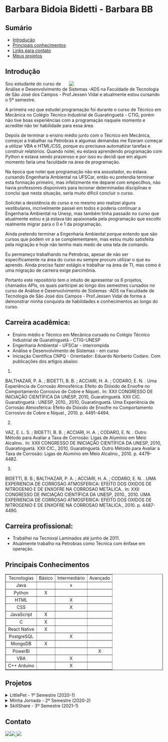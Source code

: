 <h1>Barbara Bidoia Bidetti - Barbara BB</h1>

<h2>Sumário</h2>

- [Introdução](#introdução)
- [Principais conhecimentos](#principais-conhecimentos)
- [Links para contato](#contato)
- [Meus projetos](#projetos)



<h2>Introdução</h2>



<img align="right"  src="https://avatars.githubusercontent.com/u/60778277?v=4"   width="300" heigh="300" />

Sou estudante do curso de Análise e Desenvolvimento de Sistemas -ADS na Faculdade de Tecnologia  de São José dos Campos - Prof.Jessen Vidal e atualmente estou cursando o 5º semestre.

<p>A primeira vez que estudei programação foi durante o curso de Técnico em Mecânica no Colégio Técnico Industrial de Guaratinguetá - CTIG, porém não tive boas experiências com a programação naquele momento e acreditei não ter habilidade para essa área.</p>
<p>Depois de terminar o ensino médio junto com o Técnico em Mecânica, começei a trabalhar na Petrobras e algumas demandas me fizeram começar a utilizar VBA e HTML/CSS, porque eu precisava automatizar tarefas e construir relatórios. Quando notei, eu estava aprendendo programação com Python e estava sendo prazeroso e por isso eu decidi que em algum momento faria uma faculdade na área de programação.</p>
<p>Na época que notei que programação não era assustador, eu estava cursando Engenharia Ambiental na UFSCar, então eu pretendia terminar esta formação primeiro, mas infelizmente me deparei com empecilhos, não havia professores disponíveis para lecionar determinadas disciplinas e concluí que nesta situação, seria muito dificil concluir o curso.</p>
<p>Solicitei a desistência do curso e no mesmo ano realizei alguns vestibulares, incrivelmente passei em todos e poderia continuar a Engenharia Ambiental na Unesp, mas também tinha passado no curso que atualmente estou e já estava tão apaixonada pela programação que escolhi realmente migrar para o 0 e 1 da programação.</p>
<p>Ainda pretendo terminar a Engenharia Ambiental porque entendo que são cursos que podem vir a se complementarem, mas estou muito satisfeita pela migração e hoje não temho mais medo de uma tela de comando.</p>

Eu permaneço trabalhando na Petrobras, apesar de não ser especificamente na área do curso eu sempre procuro utilizar o que eu aprendo.
Ainda preciso fazer estágio e trabalhar na área de TI, mas como é uma migração de carreira exige parcimônia.

Portanto este repositório tem o intuito de apresentar os 6 projetos, chamados APIs, os quais participei ao longo dos semestres cursados no curso de Análise e Desenvolvimento de Sistemas -ADS na Faculdade de Tecnologia  de São José dos Campos - Prof.Jessen Vidal de forma a demonstrar minha conquista de habilidades e conhecimentos ao longo do curso.

<h2>Carreira acadêmica:</h2>

* Ensino médio e Técnico em Mecânica cursado no Colégio Técnico Industrial de Guaratinguetá - CTIG-UNESP
* Engenharia Ambiental - UFSCar - interrompida
* Análise e Desenvolvimento de Sistemas -  em curso
* Iniciação Científica CNPQ - Orientador: Eduardo Norberto Codaro. Com publicações dos artigos abaixo:



 1.
 BALTHAZAR, P. A. ; BIDETTI, B. B. ; ACCIARI, H. A. ; CODARO, E. N. . Uma Experiência de Corrosão Atmosférica: Efeito do Dióxido de Enxofre no Comportamento Corrosivo de Cobre e Níquel.. In: XXII CONGRESSO DE INICIAÇÃO CIENTÍFICA DA UNESP, 2010, Guaratinguetá. XXII CIC. Guaratinguetá : UNESP, 2010., 2010, Guaratinguetá. Uma Experiência de Corrosão Atmosférica: Efeito do Dióxido de Enxofre no Comportamento Corrosivo de Cobre e Níquel., 2010. p. 4491-4494.

2.
 VAZ, E. L. S. ; BIDETTI, B. B. ; ACCIARI, H. A. ; CODARO, E. N. . Outro Método para Avaliar a Taxa de Corrosão: Ligas de Alumínio em Meio Alcalino.. In: XXII CONGRESSO DE INICIAÇÃO CIENTÍFICA DA UNESP, 2010, Guaratinguetá. XXII CIC., 2010, Guaratinguetá. Outro Método para Avaliar a Taxa de Corrosão: Ligas de Alumínio em Meio Alcalino., 2010. p. 4479-4482.

3.
 BIDETTI, B. B.; BALTHAZAR, P. A. ; ACCIARI, H. A. ; CODARO, E. N. . UMA EXPERIENCIA DE CORROSAO ATMOSFERICA: EFEITO DOS OXIDOS DE NITROGENIO E DE ENXOFRE NA CORROSAO METALICA.. In: XXII CONGRESSO DE INICIAÇÃO CIENTÍFICA DA UNESP, 2010., 2010. UMA EXPERIENCIA DE CORROSAO ATMOSFERICA: EFEITO DOS OXIDOS DE NITROGENIO E DE ENXOFRE NA CORROSAO METALICA., 2010. p. 4487-4490.
     
 
 
<h2>Carreira profissional:</h2>

- Trabalhei na Tecnoval Laminados até junho de 2011.
- Atualmente trabalho na Petrobras como Técnica com ênfase em operação.


<h2>Principais Conhecimentos</h2>



<table border="1">
    <tr>
        <td align="center">Tecnologias</td>
        <td align="center">Básico</td>
        <td align="center">Intermediário</td>
        <td align="center">Avançado</td>
     </tr>
     <tr>
        <td align="center">Java</td>
        <td align="center"></td>
        <td align="center">x</td>
        <td align="center"></td>
     </tr>
     <tr>
        <td align="center">Python</td>
        <td align="center">X</td>
        <td align="center"></td>
        <td align="center"></td>
     </tr>
     <tr>
        <td align="center">HTML</td>
        <td align="center"></td>
        <td align="center">X</td>
        <td align="center"></td>
     </tr>
      <tr>
        <td align="center">CSS</td>
        <td align="center"></td>
        <td align="center">X</td>
        <td align="center"></td>
     </tr>
     <tr>
        <td align="center">JavaScript</td>
        <td align="center">X</td>
        <td align="center"></td>
        <td align="center"></td>
     </tr>
      <tr>
        <td align="center">C</td>
        <td align="center">X</td>
        <td align="center"></td>
        <td align="center"></td>
     </tr>
        <tr>
        <td align="center">React Native</td>
        <td align="center">X</td>
        <td align="center"></td>
        <td align="center"></td>
     </tr>
     <tr>
        <td align="center">PostgreSQL</td>
        <td align="center"></td>
        <td align="center">X</td>
        <td align="center"></td>
     </tr>
     <tr>
        <td align="center">MongoDB</td>
        <td align="center">X</td>
        <td align="center"></td>
        <td align="center"></td>
     </tr>
         <tr>
        <td align="center">PowerBI</td>
        <td align="center"></td>
        <td align="center"></td>
        <td align="center">X</td>
     </tr>
         <tr>
        <td align="center">VBA</td>
        <td align="center"></td>
        <td align="center">X</td>
        <td align="center"></td>
     </tr>
         <tr>
        <td align="center">C++ Arduino</td>
        <td align="center"></td>
        <td align="center">X</td>
        <td align="center"></td>
     </tr>
  </table>
  
<h2>Projetos</h2>
  <details><summary><span color=`#0969DA`>LittlePet - 1º Semestre (2020-1)</span></summary>
<p>

<h1>LittlePet</h1>
 <img src="https://github.com/Barbara-BB/LittlePet/blob/main/Docs/imagens/logo%20little%20pet.png" >

# Parceiro acadêmico
No primeiro semestre não houve parceiro, a FATEC-SJC que atuou como parceiro do projeto.
A proposta era criar um projeto com utilização de arduino e programação em bloco, sendo que a ideia do projeto deveria ser definida pelo grupo.

# Sobre o projeto
A LittlePet foi criada com o propósito de atender roedores e lagomorfos, fornecendo um alimentador smart que fosse capaz de dispensar rações cilindricas sem travar, sendo que as rações cilindricas são o formato padrão para alimentos de roedores e lagomorfos. Também foi adicionado ao projeto a medição da quantidade de ração fornecida e a identificação do dispenser de ração vazio.

***[Link oficial do respositório :octocat:](https://github.com/Barbara-BB/LittlePet)***

# Tecnologias utilizadas

A LittlePet utilizou as seguintes tecnologias:


<p>C++ arduino - programação da WIFI-LORA</p>
<p>Kodular - programação do aplicativo com interface com a WIFI-LORA</p>
<p>Firebase - Banco de dados para valores medidos</p>
<p>MQTT - comunicação da LittlePet</p>

# Hardwares utilizados

1. WIFI-Lora com Display
2. Ponte H dupla Driver motor
3. Motor 12V 15KGF
4. HX711
5. Balança
6. Fonte 12DC

 
  # Contribuições pessoais
  
O meu diferencial no projeto foi principalente na programação do hardware com C++ arduino, fiz todas as conexões dos dispositvos eletrônicos e realizei a programação para o funcionamento do motor, display e balança pela WIFI-LORA.

Também auxiliei no KODULAR no momento das conexões com o hardware.

Fiz as conexões com Firebase e MQTT.

  
# Hard Skills
  
- C++ ARDUINO: Sei fazer com autonomia.
- FIREBASE: Sei fazer com autonomia.
- KODULAR: Sei fazer com autonomia.
- MQTT: Sei fazer com auxilio de consultas.



# Soft Skills
 
- Liderança como Product Owner: 

Eu possuía um breve conhecimento sobre Scrum e nunca tinha desempenhado nenhuma função no Scrum.

Portanto nesse projeto tive a oportunidade de desenvolver liderança como Product Owner ao idealizar o produto com base nos requisitos.

Além do desafio de compartilhar esta visão do produto com grupo, pois necessitei estabelecer técnicas para que todos tivessem a mesma perspectiva que eu do produto a ser entregue.

- Proatividade:

A definição do que seria entregue em cada sprint em acordo com  o cliente era minha responsabilidade, por isso eu tive que sempre me antecipar às necessidades de cada sprint para conseguir negociar corretamente e ter uma visão ampla do projeto.

Portanto, antes de uma sprint encerrar, eu já tinha que ter planejado e estruturado a próxima para que a equipe não tivesse que aguardar as orientações.

- Autonomia: 

Eu não tinha muito conhecimento de programação, o contato tinha sido com o básico em Python e VBA.

Quando os requisitos do projeto foram apresentados, precisa possuir comandos em arduino ou semelhante por um aplicativo.

Eu não tinha noção da programação necessária para o projeto, tive que estudar muitas madrugadas para entender como funcionava.

A eletrônica, que eu já possuía conhecimento sólido da minha formação em Técnica em Mecânica, auspiciosamente, ajudou muito.

Durante as madrugadas eu combinava meus conhecimentos de eletrônica para montar os circuitos com as aprendizagens da programação para arduino e posteriormente para Wifi-Lora.

A cada sprint era necessário novas funcionalidades, o que me fez aprender C++ para programar o arduino e Wifi-Lora, MQTT para enviar/receber mensagens pela internet e Firebase para enviar os dados da balança para um banco de dados.

Portanto, eu pouco conhecia de linguagens de programação e mal sabia o que era um banco dados,mas lendo e assistindo muitos tutoriais em madrugadas sem fim, eu aprendi e implementei funcionalidades na LittlePet com programação e banco de dados.


</p>
</details>

<details><summary>Minha Jornada - 2º Semestre (2020-2)</summary>
<p>
<h1>Minha Jornada</h1>
 <img src="https://github.com/PITime01/Minha-Jornada/blob/master/documentos/Capa.gif" >

# Parceiro acadêmico
No segundo semestre, o parceiro acadêmico foi a IACIT.
 
A IACIT  é uma empresa brasileira que desenvolve produtos e sistemas para as áreas abaixo:
- Auxílio do Controle e do Tráfego Aéreo e Marítimo
- Defesa e Segurança Pública
- Fábrica de Software
- Meteorologia
- Pesquisa, Desenvolvimento e Inovação
- Telemetria e Agronegócio
 
Conheça melhor a  [IACIT](https://www.iacit.com.br/).
 
A proposta da IACIT tinha o intuito de auxiliar na administração da jornada de motoristas rodoviários, dessa forma, um sistema web deveria ser criado.

# Sobre o projeto
O Minha Jornada foi criado de forma atender motoristas rodoviários no registro de suas jornadas, atendendo os cumprimentos legais e acordos sindicais, sendo que o registro de jornadas, possibilitaria evidênciar os cumprimentos de folgas e o pagamento de horas trabalhadas.

***[Link oficial do respositório :octocat:](https://github.com/Barbara-BB/Minha-Jornada)***

# Tecnologias utilizadas

O Minha Jornada utilizou as seguintes tecnologias:


- Hibernate - Comunicação da interface com o banco de dados
- Postgres SQL - Banco de dados relacional para armazenamento dos dados
- Spring- Framework para estrutura MVC e gerenciamento de dependências do projeto
-  JAVA - Formulários, inserção de dados e consulta
- HTML e CSS - Front-end, interface gráfica do projeto
- FIGMA -Prototipação das telas do projeto
- BrModelo - Modelagem do banco de dados

# Contribuições pessoais
Auxiliei na busca das regras de acordos coletivos, na leitura das determinações legais para motoristas rodoviários de modo que o Minha Jornada atendesse às restrições.

No software, atuei focada no front-end, criando a prototipação, colaborado na criação das telas com HTML e CSS.
Tamém colaborei com a modelagem pelo BrModelo de forma que a modelagem do banco atendesse às regras de negócio.

Segue Implementações em que eu participei na construção:

<table>
  <tr>
    <td><img src="https://camo.githubusercontent.com/409a02e7e768d18513857a83297c0d1afacc591d35a838a59e4e3c45a35fa10d/68747470733a2f2f6a2e676966732e636f6d2f6f56714f4e582e676966" width="800" /></td>
      
  </tr>
    <tr>
     <td align="center">Listagem de usuários do Minha Jornada.</p></td>
     
  </tr>
 <tr> <td><img src="https://github.com/PITime01/Minha-Jornada/blob/SPRINT-2/crud_final_6.gif" width="800" /></td>   </tr>

  <tr><td align="center">CRUD de funcionários e sindicatos.</td></tr>
</table>
<div align="center">
<table>
  <tr align="center">
    <td align="center"><img src="https://github.com/PITime01/Minha-Jornada/blob/SPRINT-2/SPRINT%202/Diagrama%20sprint02.jpg" align="center" /></td>    
  </tr>
   <tr>
     <td align="center">Modelagem do banco de dados</p></td>
  </tr>
</table>
</div>


  
# Hard Skills
- HTML e CSS - construção das telas
- FIGMA - Prototipação do projeto para o cliente
- BrModelo - Modelagem do banco de dados




# Soft Skills
 
- Liderança como Product Owner: 

Aprimorei meus conhecimentos atuando como Product Owner, pois desta vez os requisitos e aprovações foram com uma empresa parceira, sendo assim, mais criterioso.

- Adaptabilidade:

Atuei como Master devido a ausência da pessoa designada em reuniões e feedbacks, desenvolvendo resiliência, pois repentinamente tive que atuar em dois postos.


- Comando:

Diante da dificuldade da presença do Master, tomei o comando de deslocar o Master para outra função e nomear outra pessoa como Master para que as atribuições de cada um fluissem como deveria ser desde o início.

- Autonomia: 

Eu já conhecia HTML, mas não conhecia CSS assim como não sabia como construir um CRUD(Create, Read, Update and Delete) de um banco de dados. Assistindo tutoriais, aprendi como realizá-los e apliquei no projeto.


</p>
</details>


<details><summary>SkillShare - 3º Semestre (2021-1)</summary>
<p>
<h1>SkillShare</h1>
 <div align="center">
 <img src="https://github.com/Barbara-BB/PortfolioTG/blob/main/imagens/SkillShare.PNG" >
 </div>

# Parceiro acadêmico
No terceiro semestre, o parceiro acadêmico foi a Ness Health.
A Ness Health através da IonicHealth promove inovação e transformação digital na medicina diagnóstica propondo soluções que automatizam, monitoram e teleoperam equipamentos clínicos. Conheça melhor a  [IonicHealth](https://pt-br.ionic.health/).

A proposta da Ness Health era criar um LMS (Learning Management System) para cadastro e realização de treinamentos on-line e gratuitos para funcionários aperfeiçoarem suas habilidades técnicas!

# Sobre o projeto
O SkillShare é um LMS que oferece cursos gratuitos on-line para aperfeiçoamento e aprendizagem dos colaboradores de uma empresa, ajustando-se às várias formas de aprendizado do usuário, além de permitir o controle e análise pelos gestores de sua staff.

***[Link oficial do respositório :octocat:](https://github.com/Barbara-BB/API-RGBA)***

# Tecnologias utilizadas

SkillShare utilizou as seguintes tecnologias:


- Hibernate - Comunicação da interface com o banco de dados
- Postgres SQL - Banco de dados relacional para armazenamento dos dados
- Spring- Framework para estrutura MVC e gerenciamento de dependências do projeto
- HTML e CSS - Front-end, interface gráfica do projeto
- Javascript - Animações nas telas e criação do Slider
- Java - Criação de cadastros, consultas e formulários
 - Invision - Criação do Wireframe
- FIGMA -Prototipação das telas do projeto
- BrModelo - Modelagem do banco de dados
- TakeBlip - Criação de Chatbot
- IBM Watson - Inteligência artificial pata o Chatbot

# Contribuições pessoais
Atuei no front end, estruturando o design do LMS com as imagens. Também criei grande parte do slider da tela principal utilizando Javascript.
 
Criei o Chatbot com integração de inteligência artifical da IBM Watson, que foi treinada por mim.

 Colaborei na criação do Wireframe, esboços das telas a serem entregues.



Segue Implementações em que eu participei na construção:

<table>
  <tr>
    <td><img src="https://github.com/giovannialves01/API-RGBA/blob/main/doc/Sprint1/GIFS/Home" width="500" /></td>
    <td><img src="https://github.com/giovannialves01/API-RGBA/blob/SPRINT-2/doc/Sprint%202/Gifs/chatbot%20e%20home.gif" width="500" /></td>      
  </tr>
   <tr>
     <td align="center">Slider e estrutura do LMS com as imagens.</p></td>
     <td align="center">Chatbot em funcionamento.</td>
  </tr>
</table>
<div align="center">
<table>
  <tr align="center">
    <td align="center"><img src="https://raw.githubusercontent.com/giovannialves01/API-RGBA/main/doc/Wireframes/Entrega%201/pagina_inicial.png" align="center" /></td>    
  </tr>
   <tr>
     <td align="center">Wireframes</p></td>
  </tr>
</table>
</div>


  
# Hard Skills
- HTML e CSS - construção das telas
- Javascript - Slider
- Invision - Wireframe
- TakeBlip - Construção do chatbot
- IBM Watson - Inteligência artificial utilizada para o chatbot




# Soft Skills
 
- Ideativa: 

Não havia requisito para o chatbot, mas eu tive a ideia de implementá-lo pois o LMS lidaria dieretamente com alunos e desta forma os alunos poderiam sanar a maioria das dúvidas pelo chatbot. 

Foi um desafio, pois nunca tinha construído um chatbot e foram vários testes para chegar no resultado final.

Também conhecia brevemente sobre IA, tive que aprender como treinar IA e idealizar as perguntas que as pessoas poderiam fazer e como provavelmente seriam feitas para poder treinar a IA da forma mais abrangente possível.

- Estudiosa:

Além de necessitar estudar para o chatbot e IA, eu também não tinha experiência com javascript, mas encarei o desafio e consegui estruturar o slider inicial.


- Realização:

Apesar de parte do grupo estar com mais experiência em programação, mantive muita perseverança com dedicação e estudos.
Toda a perseverança trouxe resultados que eu não sabia ser capaz de produzir, já que o uso de IA costuma ser exigido no último semestre do curso de ADS. 



</p>
</details>
       

<h2>Contato</h2>


<a target="_blank" href="http://lattes.cnpq.br/8035863365100790?lipi=urn%3Ali%3Apage%3Ad_flagship3_profile_view_base_contact_details%3Bf5p2aZNDQFWDZTzVPmd65A%3D%3D">
  <img   src="https://img.shields.io/badge/Curriculo_Lattes-0077B5?style=for-the-badge&logo=linkedin=white" />
</a>
<a target="_blank" href="https://www.linkedin.com/in/barbara-bidetti-bb910a1b3?lipi=urn%3Ali%3Apage%3Ad_flagship3_profile_view_base_contact_details%3Bf5p2aZNDQFWDZTzVPmd65A%3D%3D">
  <img   src="https://img.shields.io/badge/LinkedIn-0077B5?style=for-the-badge&logo=linkedin&logoColor=white" />
</a> 
<a target="_blank" href="mailto:barbarabidetti@gmail.com">
  <img align="left"  src="https://img.shields.io/badge/Gmail-D14836?style=for-the-badge&logo=gmail&logoColor=white" />
</a>

